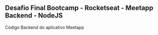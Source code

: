 ## Desafio Final Bootcamp - Rocketseat - Meetapp Backend - NodeJS

Código Backend do aplicativo Meetapp
